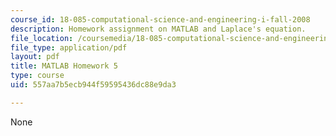 ```yaml
---
course_id: 18-085-computational-science-and-engineering-i-fall-2008
description: Homework assignment on MATLAB and Laplace's equation.
file_location: /coursemedia/18-085-computational-science-and-engineering-i-fall-2008/557aa7b5ecb944f59595436dc88e9da3_matlab5.pdf
file_type: application/pdf
layout: pdf
title: MATLAB Homework 5
type: course
uid: 557aa7b5ecb944f59595436dc88e9da3

---
```

None
